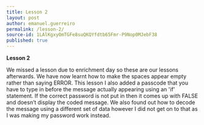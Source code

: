 ```yaml
---
title: Lesson 2
layout: post
author: emanuel.guerreiro
permalink: /lesson-2/
source-id: 1LAlKgxyOmTGFe8suQKQYfdtb65Fmr-P9Nop0MJebF38
published: true
---
```

**Lesson 2**

We missed a lesson due to enrichment day so these are our lessons afterwards. We have now learnt how to make the spaces appear empty rather than saying ERROR. This lesson I also added a passcode that you have to type in before the message actually appearing using an 'if' statement. If the correct password is not put in then it comes up with FALSE and doesn’t display the coded message. We also found out how to decode the message using a different set of data however I did not get on to that as I was making my password work instead.
